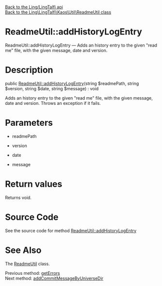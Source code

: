 [Back to the Ling/LingTalfi api](https://github.com/lingtalfi/LingTalfi/blob/master/doc/api/Ling/LingTalfi.md)<br>
[Back to the Ling\LingTalfi\Kaos\Util\ReadmeUtil class](https://github.com/lingtalfi/LingTalfi/blob/master/doc/api/Ling/LingTalfi/Kaos/Util/ReadmeUtil.md)


ReadmeUtil::addHistoryLogEntry
================



ReadmeUtil::addHistoryLogEntry — Adds an history entry to the given "read me" file, with the given message, date and version.




Description
================


public [ReadmeUtil::addHistoryLogEntry](https://github.com/lingtalfi/LingTalfi/blob/master/doc/api/Ling/LingTalfi/Kaos/Util/ReadmeUtil/addHistoryLogEntry.md)(string $readmePath, string $version, string $date, string $message) : void




Adds an history entry to the given "read me" file, with the given message, date and version.
Throws an exception if it fails.




Parameters
================


- readmePath

    

- version

    

- date

    

- message

    


Return values
================

Returns void.








Source Code
===========
See the source code for method [ReadmeUtil::addHistoryLogEntry](https://github.com/lingtalfi/LingTalfi/blob/master/Kaos/Util/ReadmeUtil.php#L261-L295)


See Also
================

The [ReadmeUtil](https://github.com/lingtalfi/LingTalfi/blob/master/doc/api/Ling/LingTalfi/Kaos/Util/ReadmeUtil.md) class.

Previous method: [getErrors](https://github.com/lingtalfi/LingTalfi/blob/master/doc/api/Ling/LingTalfi/Kaos/Util/ReadmeUtil/getErrors.md)<br>Next method: [addCommitMessageByUniverseDir](https://github.com/lingtalfi/LingTalfi/blob/master/doc/api/Ling/LingTalfi/Kaos/Util/ReadmeUtil/addCommitMessageByUniverseDir.md)<br>

